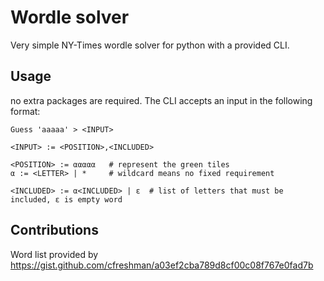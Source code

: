 # Wordle solver

Very simple NY-Times wordle solver for python with a provided CLI.

## Usage
no extra packages are required. The CLI accepts an input in the following format:

```
Guess 'aaaaa' > <INPUT>

<INPUT> := <POSITION>,<INCLUDED>

<POSITION> := ααααα   # represent the green tiles
α := <LETTER> | *     # wildcard means no fixed requirement

<INCLUDED> := α<INCLUDED> | ε  # list of letters that must be included, ε is empty word
```

## Contributions
Word list provided by https://gist.github.com/cfreshman/a03ef2cba789d8cf00c08f767e0fad7b
